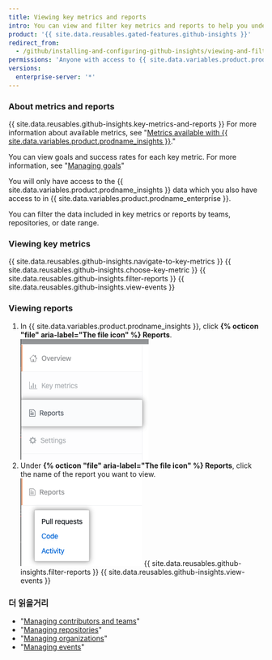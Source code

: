 ```yaml
---
title: Viewing key metrics and reports
intro: You can view and filter key metrics and reports to help you understand and improve your software delivery process through data.
product: '{{ site.data.reusables.gated-features.github-insights }}'
redirect_from:
  - /github/installing-and-configuring-github-insights/viewing-and-filtering-key-metrics-and-reports
permissions: 'Anyone with access to {{ site.data.variables.product.prodname_insights }} can view key metrics and reports.'
versions:
  enterprise-server: '*'
---
```


### About metrics and reports

{{ site.data.reusables.github-insights.key-metrics-and-reports }} For more information about available metrics, see "[Metrics available with {{ site.data.variables.product.prodname_insights }}](/insights/exploring-your-usage-of-github-enterprise/metrics-available-with-github-insights)."

You can view goals and success rates for each key metric. For more information, see "[Managing goals](/insights/installing-and-configuring-github-insights/managing-goals)"

You will only have access to the {{ site.data.variables.product.prodname_insights }} data which you also have access to in {{ site.data.variables.product.prodname_enterprise }}.

You can filter the data included in key metrics or reports by teams, repositories, or date range.

### Viewing key metrics

{{ site.data.reusables.github-insights.navigate-to-key-metrics }}
{{ site.data.reusables.github-insights.choose-key-metric }}
{{ site.data.reusables.github-insights.filter-reports }}
{{ site.data.reusables.github-insights.view-events }}

### Viewing reports

1. In {{ site.data.variables.product.prodname_insights }}, click **{% octicon "file" aria-label="The file icon" %} Reports**. ![Reports tab](/assets/images/help/insights/reports-tab.png)
2. Under **{% octicon "file" aria-label="The file icon" %} Reports**, click the name of the report you want to view. ![List of reports](/assets/images/help/insights/reports-list.png)
{{ site.data.reusables.github-insights.filter-reports }}
{{ site.data.reusables.github-insights.view-events }}

### 더 읽을거리

- "[Managing contributors and teams](/insights/installing-and-configuring-github-insights/managing-contributors-and-teams)"
- "[Managing repositories](/insights/installing-and-configuring-github-insights/managing-repositories)"
- "[Managing organizations](/insights/installing-and-configuring-github-insights/managing-organizations)"
- "[Managing events](/insights/installing-and-configuring-github-insights/managing-events)"
